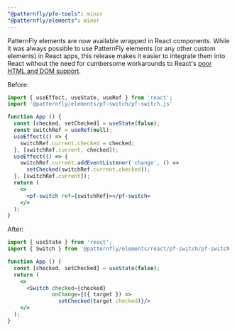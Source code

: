 ```yaml
---
"@patternfly/pfe-tools": minor
"@patternfly/elements": minor
---
```

PatternFly elements are now available wrapped in React components. While it was 
always possible to use PatternFly elements (or any other custom elements) in 
React apps, this release makes it easier to integrate them into React without 
the need for cumbersome workarounds to React's [poor HTML and DOM support][cee].

Before:

```jsx
import { useEffect, useState, useRef } from 'react';
import '@patternfly/elements/pf-switch/pf-switch.js'

function App () {
  const [checked, setChecked] = useState(false);
  const switchRef = useRef(null);
  useEffect(() => {
    switchRef.current.checked = checked;
  }, [switchRef.current, checked]);
  useEffect(() => {
    switchRef.current.addEventListener('change', () =>
      setChecked(switchRef.current.checked));
  }, [switchRef.current]);
  return (
    <>
      <pf-switch ref={switchRef}></pf-switch>
    </>
  );
}
```

After:

```jsx
import { useState } from 'react';
import { Switch } from '@patternfly/elements/react/pf-switch/pf-switch.js';

function App () {
  const [checked, setChecked] = useState(false);
  return (
    <>
      <Switch checked={checked}
              onChange={({ target }) =>
                setChecked(target.checked)}/>
    </>
  );
}
```

[cee]: https://custom-elements-everywhere.com/#react

